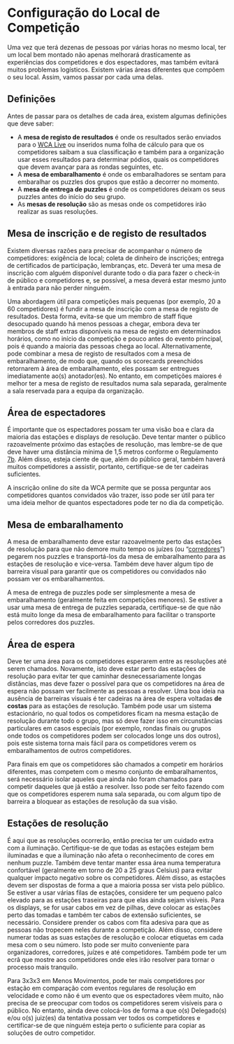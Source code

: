 # Configuração do Local de Competição

Uma vez que terá dezenas de pessoas por várias horas no mesmo local, ter um local bem montado não apenas melhorará drasticamente as experiências dos competidores e dos espectadores, mas também evitará muitos problemas logísticos. Existem várias áreas diferentes que compõem o seu local. Assim, vamos passar por cada uma delas.

## Definições

Antes de passar para os detalhes de cada área, existem algumas definições que deve saber:

- A **mesa de registo de resultados** é onde os resultados serão enviados para o [WCA Live](https://live.worldcubeassociation.org/) ou inseridos numa folha de cálculo para que os competidores saibam a sua classificação e também para a organização usar esses resultados para determinar pódios, quais os competidores que devem avançar para as rondas seguintes, etc.
- A **mesa de embaralhamento** é onde os embaralhadores se sentam para embaralhar os puzzles dos grupos que estão a decorrer no momento.
- A **mesa de entrega de puzzles** é onde os competidores deixam os seus puzzles antes do início do seu grupo.
- As **mesas de resolução** são as mesas onde os competidores irão realizar as suas resoluções.

## Mesa de inscrição e de registo de resultados

Existem diversas razões para precisar de acompanhar o número de competidores: exigência de local; coleta de dinheiro de inscrições; entrega de certificados de participação, lembranças, etc. Deverá ter uma mesa de inscrição com alguém disponível durante todo o dia para fazer o check-in de público e competidores e, se possível, a mesa deverá estar mesmo junto à entrada para não perder ninguém.

Uma abordagem útil para competições mais pequenas (por exemplo, 20 a 60 competidores) é fundir a mesa de inscrição com a mesa de registo de resultados. Desta forma, evita-se que um membro de staff fique desocupado quando há menos pessoas a chegar, embora deva ter membros de staff extras disponíveis na mesa de registo em determinados horários, como no início da competição e pouco antes do evento principal, pois é quando a maioria das pessoas chega ao local. Alternativamente, pode combinar a mesa de registo de resultados com a mesa de embaralhamento, de modo que, quando os scorecards preenchidos retornarem à área de embaralhamento, eles possam ser entregues imediatamente ao(s) anotador(es). No entanto, em competições maiores é melhor ter a mesa de registo de resultados numa sala separada, geralmente a sala reservada para a equipa da organização.

## Área de espectadores

É importante que os espectadores possam ter uma visão boa e clara da maioria das estações e displays de resolução. Deve tentar manter o público razoavelmente próximo das estações de resolução, mas lembre-se de que deve haver uma distância mínima de 1,5 metros conforme o Regulamento [7b](https://www.worldcubeassociation.org/regulations/#7b). Além disso, esteja ciente de que, além do público geral, também haverá muitos competidores a assistir, portanto, certifique-se de ter cadeiras suficientes.

A inscrição online do site da WCA permite que se possa perguntar aos competidores quantos convidados vão trazer, isso pode ser útil para ter uma ideia melhor de quantos espectadores pode ter no dia da competição.

## Mesa de embaralhamento

A mesa de embaralhamento deve estar razoavelmente perto das estações de resolução para que não demore muito tempo os juízes (ou “[corredores](https://www.worldcubeassociation.org/edudoc/organizer-guidelines/pt/running-systems.pdf)”) pegarem nos puzzles e transportá-los da mesa de embaralhamento para as estações de resolução e vice-versa. Também deve haver algum tipo de barreira visual para garantir que os competidores ou convidados não possam ver os embaralhamentos.

A mesa de entrega de puzzles pode ser simplesmente a mesa de embaralhamento (geralmente feita em competições menores). Se estiver a usar uma mesa de entrega de puzzles separada, certifique-se de que não está muito longe da mesa de embaralhamento para facilitar o transporte pelos corredores dos puzzles.

## Área de espera

Deve ter uma área para os competidores esperarem entre as resoluções até serem chamados. Novamente, isto deve estar perto das estações de resolução para evitar ter que caminhar desnecessariamente longas distâncias, mas deve fazer o possível para que os competidores na área de espera não possam ver facilmente as pessoas a resolver. Uma boa ideia na ausência de barreiras visuais é ter cadeiras na área de espera voltadas **de costas** para as estações de resolução. Também pode usar um sistema estacionário, no qual todos os competidores ficam na mesma estação de resolução durante todo o grupo, mas só deve fazer isso em circunstâncias particulares em casos especiais (por exemplo, rondas finais ou grupos onde todos os competidores podem ser colocados longe uns dos outros), pois este sistema torna mais fácil para os competidores verem os embaralhamentos de outros competidores.

Para finais em que os competidores são chamados a competir em horários diferentes, mas competem com o mesmo conjunto de embaralhamentos, será necessário isolar aqueles que ainda não foram chamados para competir daqueles que já estão a resolver. Isso pode ser feito fazendo com que os competidores esperem numa sala separada, ou com algum tipo de barreira a bloquear as estações de resolução da sua visão.

## Estações de resolução

É aqui que as resoluções ocorrerão, então precisa ter um cuidado extra com a iluminação. Certifique-se de que todas as estações estejam bem iluminadas e que a iluminação não afeta o reconhecimento de cores em nenhum puzzle. Também deve tentar manter essa área numa temperatura confortável (geralmente em torno de 20 a 25 graus Celsius) para evitar qualquer impacto negativo sobre os competidores. Além disso, as estações devem ser dispostas de forma a que a maioria possa ser vista pelo público. Se estiver a usar várias filas de estações, considere ter um pequeno palco elevado para as estações traseiras para que elas ainda sejam visíveis. Para os displays, se for usar cabos em vez de pilhas, deve colocar as estações perto das tomadas e também ter cabos de extensão suficientes, se necessário. Considere prender os cabos com fita adesiva para que as pessoas não tropecem neles durante a competição. Além disso, considere numerar todas as suas estações de resolução e colocar etiquetas em cada mesa com o seu número. Isto pode ser muito conveniente para organizadores, corredores, juízes e até competidores. Também pode ter um ecrã que mostre aos competidores onde eles irão resolver para tornar o processo mais tranquilo.

Para 3x3x3 em Menos Movimentos, pode ter mais competidores por estação em comparação com eventos regulares de resolução em velocidade e como não é um evento que os espectadores vêem muito, não precisa de se preocupar com todos os competidores serem visíveis para o público. No entanto, ainda deve colocá-los de forma a que o(s) Delegado(s) e/ou o(s) juiz(es) da tentativa possam ver todos os competidores e certificar-se de que ninguém esteja perto o suficiente para copiar as soluções de outro competidor.

